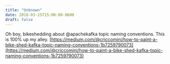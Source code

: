 ```yaml
---
title: "Unknown"
date: 2018-03-25T15:00:00-0600
draft: false
---
```


Oh boy, bikeshedding about @apachekafka topic naming conventions. This is 100% up my alley. [https://medium.com/@criccomini/how-to-paint-a-bike-shed-kafka-topic-naming-conventions-1b7259790073](https://medium.com/@criccomini/how-to-paint-a-bike-shed-kafka-topic-naming-conventions-1b7259790073)
